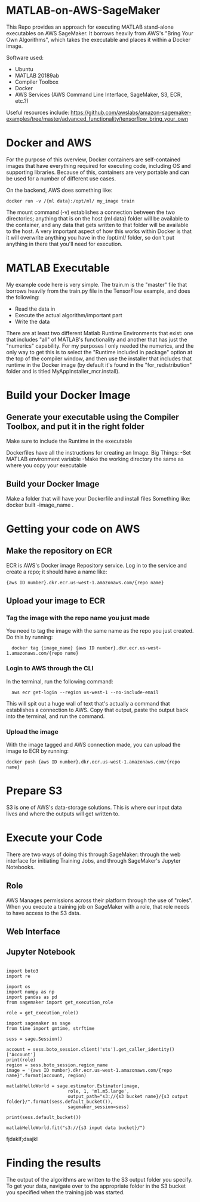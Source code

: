 # MATLAB-on-AWS-SageMaker

This Repo provides an approach for executing MATLAB stand-alone executables on AWS SageMaker. It borrows heavily from AWS's "Bring Your Own Algorithms", which takes the executable and places it within a Docker image. 

Software used:
* Ubuntu
* MATLAB 20189ab
* Compiler Toolbox
* Docker
* AWS Services (AWS Command Line Interface, SageMaker, S3, ECR, etc.?)

Useful resources include:
<AWS bring your own TensorFlow example>
  https://github.com/awslabs/amazon-sagemaker-examples/tree/master/advanced_functionality/tensorflow_bring_your_own


# Docker and AWS
For the purpose of this overview, Docker containers are self-contained images that have everything required for executing code, including OS and supporting libraries. Because of this, containers are very portable and can be used for a number of different use cases.
  
  On the backend, AWS does something like:
  
    docker run -v /{ml data}:/opt/ml/ my_image train
    
  
  The mount command (-v) establishes a connection between the two directories; anything that is on the host {ml data} folder will be available to the container, and any data that gets written to that folder will be available to the host. A very important aspect of how this works within Docker is that it will overwrite anything you have in the /opt/ml/ folder, so don't put anything in there that you'll need for execution.

# MATLAB Executable
My example code here is very simple. The train.m is the "master" file that borrows heavily from the train.py file in the TensorFlow example, and does the following:

  * Read the data in
  * Execute the actual algorithm/important part
  * Write the data

There are at least two different Matlab Runtime Environments that exist: one that includes "all" of MATLAB's functionality and another that has just the "numerics" capability. For my purposes I only needed the numerics, and the only way to get this is to select the "Runtime included in package" option at the top of the compiler window, and then use the installer that includes that runtime in the Docker image (by default it's found in the "for_redistribution" folder and is titled MyAppInstaller_mcr.install).
 
  
# Build your Docker Image
   ## Generate your executable using the Compiler Toolbox, and put it in the right folder
  Make sure to include the Runtime in the executable
  
  Dockerfiles have all the instructions for creating an Image.
  Big Things:
 -Set MATLAB environment variable
 -Make the working directory the same as where you copy your executable
  
  

 
    
  ## Build your Docker Image
  Make a folder that will have your Dockerfile and install files
  Something like:
      docker built -image_name .

# Getting your code on AWS
  ## Make the repository on ECR 
  ECR is AWS's Docker image Repository service. Log in to the service and create a repo; it should have a name like:
  
    {aws ID number}.dkr.ecr.us-west-1.amazonaws.com/{repo name}

## Upload your image to ECR
  ### Tag the image with the repo name you just made
  You need to tag the image with the same name as the repo you just created. Do this by running:
      
      docker tag {image_name} {aws ID number}.dkr.ecr.us-west-1.amazonaws.com/{repo name}
  
  ### Login to AWS through the CLI
  In the terminal, run the following command:
  
      aws ecr get-login --region us-west-1 --no-include-email
  
  This will spit out a huge wall of text that's actually a command that establishes a connection to AWS. Copy that output, paste the output back into the terminal, and run the command.
  
  ### Upload the image
  With the image tagged and AWS connection made, you can upload the image to ECR by running:
    
    docker push {aws ID number}.dkr.ecr.us-west-1.amazonaws.com/{repo name}
  
  # Prepare S3
S3 is one of AWS's data-storage solutions. This is where our input data lives and where the outputs will get written to. 
  
  # Execute your Code
  There are two ways of doing this through SageMaker: through the web interface for initiating Training Jobs, and through SageMaker's Jupyter Notebooks.
  ## Role
AWS Manages permissions across their platform through the use of "roles". When you execute a training job on SageMaker with a role, that role needs to have access to the S3 data. 
  
  ## Web Interface
    
  ## Jupyter Notebook
  
``` 

import boto3
import re

import os
import numpy as np
import pandas as pd
from sagemaker import get_execution_role

role = get_execution_role()

import sagemaker as sage
from time import gmtime, strftime

sess = sage.Session()

account = sess.boto_session.client('sts').get_caller_identity()['Account']
print(role)
region = sess.boto_session.region_name
image = '{aws ID number}.dkr.ecr.us-west-1.amazonaws.com/{repo name}'.format(account, region)
        
matlabHelloWorld = sage.estimator.Estimator(image,
                       role, 1, 'ml.m5.large',
                       output_path="s3://{s3 bucket name}/{s3 output folder}/".format(sess.default_bucket()),
                       sagemaker_session=sess)

print(sess.default_bucket())

matlabHelloWorld.fit("s3://{s3 input data bucket}/")

```



fjdaklf;dsajkl
  
  # Finding the results
The output of the algorithms are written to the S3 output folder you specify. To get your data, navigate over to the appropriate folder in the S3 bucket you specified when the training job was started.

